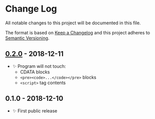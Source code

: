 # Change Log

All notable changes to this project will be documented in this file.

The format is based on [Keep a Changelog](http://keepachangelog.com/)
and this project adheres to [Semantic Versioning](http://semver.org/).

## [0.2.0] - 2018-12-11

- ✨ Program will not touch:
  * CDATA blocks
  * `<pre><code>...</code></pre>` blocks
  * `<script>` tag contents

## 0.1.0 - 2018-12-10

- ✨ First public release

[0.2.0]: https://bitbucket.org/codsen/html-crush/branches/compare/v0.2.0%0Dv0.1.3#diff
